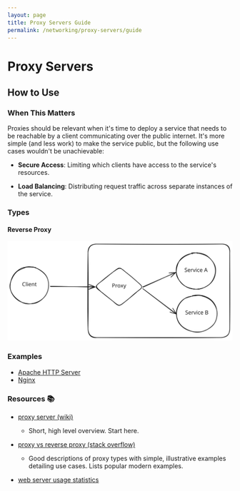 ```yaml
---
layout: page
title: Proxy Servers Guide
permalink: /networking/proxy-servers/guide
---
```


# Proxy Servers

## How to Use

### When This Matters

Proxies should be relevant when it's time to deploy a service that needs to be
reachable by a client communicating over the public internet. It's more
simple (and less work) to make the service public, but the following use cases
wouldn't be unachievable:

- **Secure Access**: Limiting which clients have access to the service's resources.

- **Load Balancing**: Distributing request traffic across separate instances of
the service.

### Types

#### Reverse Proxy

![Reverse Proxy example](https://github.com/max-allen/OS/blob/OS-2-proxy-server-guide/notes/networking/proxy-example.svg)

### Examples
<!-- TODO: add usage statistics image -->
- [Apache HTTP Server](https://en.wikipedia.org/wiki/Apache_HTTP_Server)
- [Nginx](https://en.wikipedia.org/wiki/Nginx)

### Resources 📚

- [proxy server (wiki)](https://en.wikipedia.org/wiki/Proxy_server)

  - Short, high level overview. Start here.

- [proxy vs reverse proxy (stack overflow)](https://stackoverflow.com/questions/224664/whats-the-difference-between-a-proxy-server-and-a-reverse-proxy-server/366212#366212)
  - Good descriptions of proxy types with simple, illustrative examples
    detailing use cases. Lists popular modern examples.

- [web server usage statistics](https://w3techs.com/technologies/overview/web_server)
